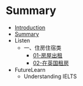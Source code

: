 # Summary

* [Introduction](README.md)
* [Summary](SUMMARY.md)
* Listen
   * 一、住房住宿类
       * [01-房屋出租](Listen/Chapter-01/01-房屋出租.md)
       * [02-在英国租房](Listen/Chapter-01/02-在英国租房.md)
* FutureLearn
  * Understanding IELTS